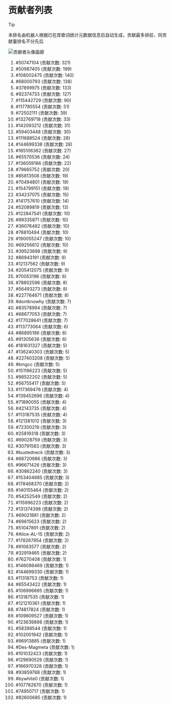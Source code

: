 # 贡献者列表

> [!TIP]
> 本排名由机器人根据已在库歌词统计元数据信息后自动生成，贡献最多排前，同贡献量排名不分先后

![贡献者头像画廊](./CONTRIBUTORS.svg)

1. #50747104 (贡献次数: 321)
2. #50987405 (贡献次数: 199)
3. #108002475 (贡献次数: 140)
4. #68000793 (贡献次数: 138)
5. #37899975 (贡献次数: 133)
6. #92374733 (贡献次数: 127)
7. #115442729 (贡献次数: 90)
8. #117785554 (贡献次数: 51)
9. #72502111 (贡献次数: 39)
10. #132769718 (贡献次数: 33)
11. #142093212 (贡献次数: 31)
12. #59403448 (贡献次数: 30)
13. #111688524 (贡献次数: 28)
14. #144699338 (贡献次数: 28)
15. #165106362 (贡献次数: 27)
16. #65570536 (贡献次数: 24)
17. #136059186 (贡献次数: 22)
18. #79665752 (贡献次数: 20)
19. #85813508 (贡献次数: 19)
20. #70494801 (贡献次数: 19)
21. #154799151 (贡献次数: 19)
22. #34237075 (贡献次数: 15)
23. #141757610 (贡献次数: 14)
24. #52089819 (贡献次数: 13)
25. #122847541 (贡献次数: 10)
26. #99335871 (贡献次数: 10)
27. #36076482 (贡献次数: 10)
28. #76810494 (贡献次数: 10)
29. #190055247 (贡献次数: 10)
30. #69256612 (贡献次数: 10)
31. #39523898 (贡献次数: 9)
32. #86943191 (贡献次数: 9)
33. #12137562 (贡献次数: 9)
34. #205412075 (贡献次数: 9)
35. #70053196 (贡献次数: 8)
36. #78802596 (贡献次数: 8)
37. #56493273 (贡献次数: 8)
38. #227764671 (贡献次数: 8)
39. #dontknowhy (贡献次数: 7)
40. #83578994 (贡献次数: 7)
41. #68677053 (贡献次数: 7)
42. #177028641 (贡献次数: 7)
43. #113773064 (贡献次数: 6)
44. #86895196 (贡献次数: 6)
45. #91305636 (贡献次数: 6)
46. #181631327 (贡献次数: 5)
47. #136240303 (贡献次数: 5)
48. #227403208 (贡献次数: 5)
49. #kmgcc (贡献次数: 5)
50. #151196223 (贡献次数: 5)
51. #98522202 (贡献次数: 5)
52. #56755417 (贡献次数: 5)
53. #117369476 (贡献次数: 4)
54. #139452696 (贡献次数: 4)
55. #71890055 (贡献次数: 4)
56. #42143735 (贡献次数: 4)
57. #113187535 (贡献次数: 4)
58. #121381012 (贡献次数: 3)
59. #72300219 (贡献次数: 3)
60. #25819318 (贡献次数: 3)
61. #69028759 (贡献次数: 3)
62. #30791583 (贡献次数: 3)
63. #bustedneck (贡献次数: 3)
64. #68720986 (贡献次数: 3)
65. #96671426 (贡献次数: 3)
66. #30862240 (贡献次数: 3)
67. #153404985 (贡献次数: 3)
68. #178468370 (贡献次数: 2)
69. #140155464 (贡献次数: 2)
70. #54252549 (贡献次数: 2)
71. #115996223 (贡献次数: 2)
72. #131374398 (贡献次数: 2)
73. #69021881 (贡献次数: 2)
74. #69615623 (贡献次数: 2)
75. #51047891 (贡献次数: 2)
76. #Alice-AL-1S (贡献次数: 2)
77. #178267954 (贡献次数: 2)
78. #91063577 (贡献次数: 2)
79. #32919465 (贡献次数: 2)
80. #76270408 (贡献次数: 1)
81. #146098469 (贡献次数: 1)
82. #144699330 (贡献次数: 1)
83. #11318753 (贡献次数: 1)
84. #65543422 (贡献次数: 1)
85. #106996695 (贡献次数: 1)
86. #13187535 (贡献次数: 1)
87. #121210361 (贡献次数: 1)
88. #74817824 (贡献次数: 1)
89. #109809527 (贡献次数: 1)
90. #123639898 (贡献次数: 1)
91. #58398544 (贡献次数: 1)
92. #102001942 (贡献次数: 1)
93. #96913885 (贡献次数: 1)
94. #Des-Magmeta (贡献次数: 1)
95. #101032423 (贡献次数: 1)
96. #129690529 (贡献次数: 1)
97. #166970328 (贡献次数: 1)
98. #93859788 (贡献次数: 1)
99. #bywhite0 (贡献次数: 1)
100. #107782670 (贡献次数: 1)
101. #74950717 (贡献次数: 1)
102. #82600685 (贡献次数: 1)
